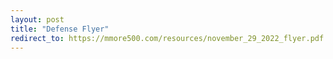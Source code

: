 ```yaml
---
layout: post
title: "Defense Flyer"
redirect_to: https://mmore500.com/resources/november_29_2022_flyer.pdf
---
```

